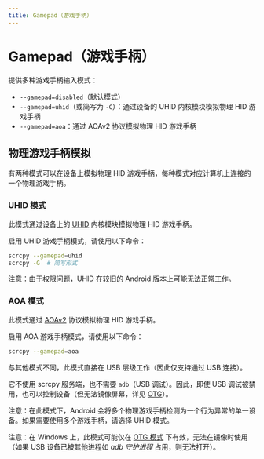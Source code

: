 ```yaml
---
title: Gamepad（游戏手柄）
---
```


# Gamepad（游戏手柄）

提供多种游戏手柄输入模式：

- `--gamepad=disabled`（默认模式）
- `--gamepad=uhid`（或简写为 `-G`）：通过设备的 UHID 内核模块模拟物理 HID 游戏手柄
- `--gamepad=aoa`：通过 AOAv2 协议模拟物理 HID 游戏手柄

## 物理游戏手柄模拟

有两种模式可以在设备上模拟物理 HID 游戏手柄，每种模式对应计算机上连接的一个物理游戏手柄。

### UHID 模式

此模式通过设备上的 [UHID] 内核模块模拟物理 HID 游戏手柄。

[UHID]: https://kernel.org/doc/Documentation/hid/uhid.txt

启用 UHID 游戏手柄模式，请使用以下命令：

```bash
scrcpy --gamepad=uhid
scrcpy -G  # 简写形式
```

注意：由于权限问题，UHID 在较旧的 Android 版本上可能无法正常工作。

### AOA 模式

此模式通过 [AOAv2] 协议模拟物理 HID 游戏手柄。

[AOAv2]: https://source.android.com/devices/accessories/aoa2#hid-support

启用 AOA 游戏手柄模式，请使用以下命令：

```bash
scrcpy --gamepad=aoa
```

与其他模式不同，此模式直接在 USB 层级工作（因此仅支持通过 USB 连接）。

它不使用 scrcpy 服务端，也不需要 `adb`（USB 调试）。因此，即使 USB 调试被禁用，也可以控制设备（但无法镜像屏幕，详见 [OTG](/zhHans/reference/scrcpy/otg)）。

注意：在此模式下，Android 会将多个物理游戏手柄检测为一个行为异常的单一设备。如果需要使用多个游戏手柄，请选择 UHID 模式。

注意：在 Windows 上，此模式可能仅在 [OTG 模式](/zhHans/reference/scrcpy/otg) 下有效，无法在镜像时使用（如果 USB 设备已被其他进程如 _adb 守护进程_ 占用，则无法打开）。